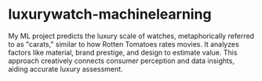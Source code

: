 # luxurywatch-machinelearning
My ML project predicts the luxury scale of watches, metaphorically referred to as "carats," similar to how Rotten Tomatoes rates movies. It analyzes factors like material, brand prestige, and design to estimate value. This approach creatively connects consumer perception and data insights, aiding accurate luxury assessment.
